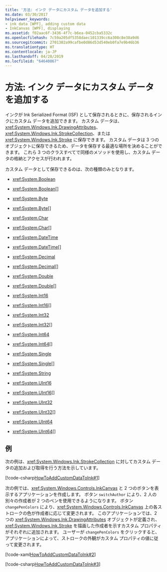 ```yaml
---
title: '方法: インク データにカスタム データを追加する'
ms.date: 03/30/2017
helpviewer_keywords:
- ink data [WPF], adding custom data
- InkCanvas [WPF], displaying
ms.assetid: f02aac6f-3436-4f7c-b6ea-0452cba5332c
ms.openlocfilehash: 7c59a205df5358daec101339cc6a308c8e38a9d6
ms.sourcegitcommit: 2701302a99cafbe0d86d53d540eb0fa7e9b46b36
ms.translationtype: HT
ms.contentlocale: ja-JP
ms.lasthandoff: 04/28/2019
ms.locfileid: "64640867"
---
```

# <a name="how-to-add-custom-data-to-ink-data"></a>方法: インク データにカスタム データを追加する
インクが Ink Serialized Format (ISF) として保存されるときに、保存されるインクにカスタム データを追加できます。  カスタム データは、<xref:System.Windows.Ink.DrawingAttributes>、<xref:System.Windows.Ink.StrokeCollection>、または <xref:System.Windows.Ink.Stroke> に保存できます。  カスタム データは 3 つのオブジェクトに保存できるため、データを保存する最適な場所を決めることができます。  これら 3 つのクラスすべてで同様のメソッドを使用し、カスタム データの格納とアクセスが行われます。  
  
 カスタム データとして保存できるのは、次の種類のみとなります。  
  
- <xref:System.Boolean>  
  
- <xref:System.Boolean>[]  
  
- <xref:System.Byte>  
  
- <xref:System.Byte>[]  
  
- <xref:System.Char>  
  
- <xref:System.Char>[]  
  
- <xref:System.DateTime>  
  
- <xref:System.DateTime>[]  
  
- <xref:System.Decimal>  
  
- <xref:System.Decimal>[]  
  
- <xref:System.Double>  
  
- <xref:System.Double>[]  
  
- <xref:System.Int16>  
  
- <xref:System.Int16>[]  
  
- <xref:System.Int32>  
  
- <xref:System.Int32>[]  
  
- <xref:System.Int64>  
  
- <xref:System.Int64>[]  
  
- <xref:System.Single>  
  
- <xref:System.Single>[]  
  
- <xref:System.String>  
  
- <xref:System.UInt16>  
  
- <xref:System.UInt16>[]  
  
- <xref:System.UInt32>  
  
- <xref:System.UInt32>[]  
  
- <xref:System.UInt64>  
  
- <xref:System.UInt64>[]  
  
## <a name="example"></a>例  
 次の例は、<xref:System.Windows.Ink.StrokeCollection> に対してカスタム データの追加および取得を行う方法を示しています。  
  
 [!code-csharp[HowToAddCustomDataToInk#1](~/samples/snippets/csharp/VS_Snippets_Wpf/HowToAddCustomDataToInk/CSharp/Window1.xaml.cs#1)]  
  
 次の例では、<xref:System.Windows.Controls.InkCanvas> と 2 つのボタンを表示するアプリケーションを作成します。  ボタン `switchAuthor` により、2 人の別々の作成者が 2 つのペンを使用できるようになります。  ボタン `changePenColors` により、<xref:System.Windows.Controls.InkCanvas> 上の各ストロークの色が作成者に応じて変更されます。  このアプリケーションでは、2 つの <xref:System.Windows.Ink.DrawingAttributes> オブジェクトが定義され、<xref:System.Windows.Ink.Stroke> を描画した作成者を示すカスタム プロパティがそれぞれに追加されます。  ユーザーが `changePenColors` をクリックすると、アプリケーションによって、ストロークの外観がカスタム プロパティの値に従って変更されます。  
  
 [!code-xaml[HowToAddCustomDataToInk#2](~/samples/snippets/csharp/VS_Snippets_Wpf/HowToAddCustomDataToInk/CSharp/Window1.xaml#2)]  
  
 [!code-csharp[HowToAddCustomDataToInk#3](~/samples/snippets/csharp/VS_Snippets_Wpf/HowToAddCustomDataToInk/CSharp/Window1.xaml.cs#3)]

